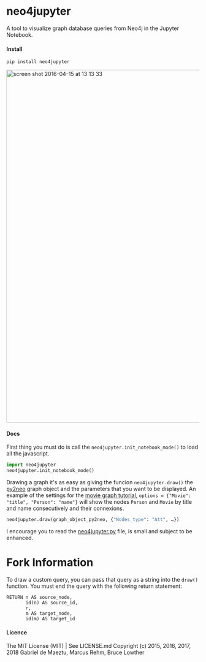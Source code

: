 # neo4jupyter

A tool to visualize graph database queries from Neo4j in the Jupyter Notebook.

#### Install
`pip install neo4jupyter`

<img width="921" alt="screen shot 2016-04-15 at 13 13 33" src="https://cloud.githubusercontent.com/assets/1485056/14559854/e2bca15a-030b-11e6-9b8f-9858143e4e40.png">


#### Docs

First thing you must do is call the `neo4jupyter.init_notebook_mode()` to load all the javascript.

```python
import neo4jupyter
neo4jupyter.init_notebook_mode()
```

Drawing a graph it's as easy as giving the funcion `neo4jupyter.draw()` the [py2neo](http://py2neo.org/v3/) graph object and the parameters that you want to be displayed. An example of the settings for the [movie graph tutorial](https://neo4j.com/developer/example-project/), `options = {"Movie": "title", "Person": "name"}` will show the nodes `Person` and `Movie` by title and name consecutively and their connexions.

```python
neo4jupyter.draw(graph_object_py2neo, {"Nodes_type": "Att", …})
```

I encourage you to read the [neo4jupyter.py](https://github.com/merqurio/neo4jupyter/blob/master/neo4jupyter.py) file, is small and subject to be enhanced.

# Fork Information

To draw a custom query, you can pass that query as a string into the `draw()` function. You must end the query with the following return statement:
```
RETURN n AS source_node,
       id(n) AS source_id,
       r,
       m AS target_node,
       id(m) AS target_id
```

#### Licence
The MIT License (MIT) | See LICENSE.md
Copyright (c) 2015, 2016, 2017, 2018 Gabriel de Maeztu, Marcus Rehm, Bruce Lowther
